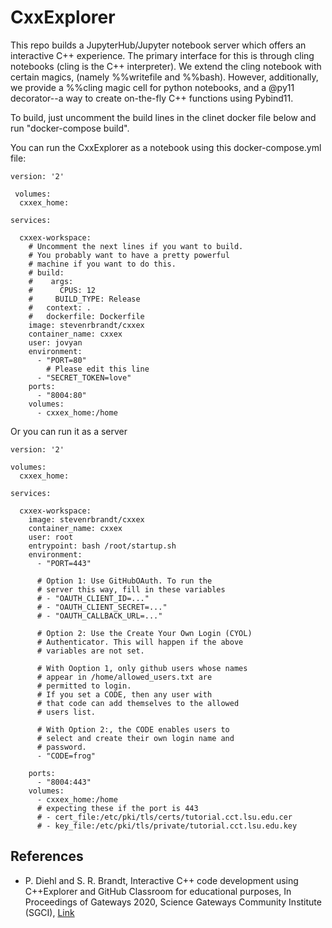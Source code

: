 # CxxExplorer
This repo builds a JupyterHub/Jupyter notebook server which offers an interactive C++ experience. The primary interface for this is through cling notebooks (cling is the C++ interpreter). We extend the cling notebook with certain magics, (namely %%writefile and %%bash). However, additionally, we provide a %%cling magic cell for python notebooks, and a @py11 decorator--a way to create on-the-fly C++ functions using Pybind11.

To build, just uncomment the build lines in the clinet docker file below and run "docker-compose build".

You can run the CxxExplorer as a notebook using this docker-compose.yml file:
```
version: '2'

 volumes:
  cxxex_home:

services:

  cxxex-workspace:
    # Uncomment the next lines if you want to build.
    # You probably want to have a pretty powerful
    # machine if you want to do this.
    # build:
    #    args:
    #      CPUS: 12
    #     BUILD_TYPE: Release
    #   context: .
    #   dockerfile: Dockerfile
    image: stevenrbrandt/cxxex
    container_name: cxxex
    user: jovyan
    environment:
      - "PORT=80"
        # Please edit this line
      - "SECRET_TOKEN=love"
    ports:
      - "8004:80"
    volumes:
      - cxxex_home:/home
```
Or you can run it as a server
```
version: '2'

volumes:
  cxxex_home:

services:

  cxxex-workspace:
    image: stevenrbrandt/cxxex
    container_name: cxxex
    user: root
    entrypoint: bash /root/startup.sh
    environment:
      - "PORT=443"
      
      # Option 1: Use GitHubOAuth. To run the
      # server this way, fill in these variables
      # - "OAUTH_CLIENT_ID=..."
      # - "OAUTH_CLIENT_SECRET=..."
      # - "OAUTH_CALLBACK_URL=..."
      
      # Option 2: Use the Create Your Own Login (CYOL)
      # Authenticator. This will happen if the above
      # variables are not set.
      
      # With Ooption 1, only github users whose names
      # appear in /home/allowed_users.txt are
      # permitted to login.
      # If you set a CODE, then any user with
      # that code can add themselves to the allowed
      # users list.
      
      # With Option 2:, the CODE enables users to
      # select and create their own login name and
      # password.
      - "CODE=frog"

    ports:
      - "8004:443"
    volumes:
      - cxxex_home:/home
      # expecting these if the port is 443
      # - cert_file:/etc/pki/tls/certs/tutorial.cct.lsu.edu.cer
      # - key_file:/etc/pki/tls/private/tutorial.cct.lsu.edu.key
```

## References

* P. Diehl and S. R. Brandt, Interactive C++ code development using C++Explorer and GitHub Classroom for educational purposes, In Proceedings of Gateways 2020, Science Gateways Community Institute (SGCI), [Link](https://osf.io/qbtj3/)
